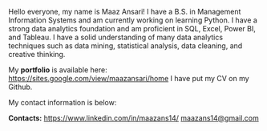 Hello everyone, my name is Maaz Ansari! I have a B.S. in Management Information Systems and am currently working on learning Python. I have a strong data analytics foundation and am proficient in SQL, Excel, Power BI, and Tableau. I have a solid understanding of many data analytics techniques such as data mining, statistical analysis, data cleaning, and creative thinking.

My **portfolio** is available here: https://sites.google.com/view/maazansari/home
I have put my CV on my Github.

My contact information is below: 


**Contacts:**
https://www.linkedin.com/in/maazans14/
maazans14@gmail.com

